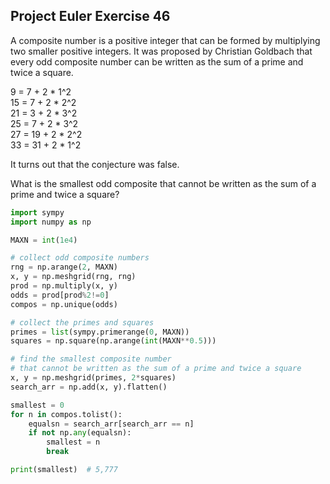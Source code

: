 ## Project Euler Exercise 46

A composite number is a positive integer that can be formed by multiplying
two smaller positive integers.
It was proposed by Christian Goldbach that every odd composite number
can be written as the sum of a prime and twice a square.

9 = 7 + 2 * 1^2 <br>
15 = 7 + 2 * 2^2 <br>
21 = 3 + 2 * 3^2 <br>
25 = 7 + 2 * 3^2 <br>
27 = 19 + 2 * 2^2 <br>
33 = 31 + 2 * 1^2 <br>

It turns out that the conjecture was false.

What is the smallest odd composite that cannot be written as
the sum of a prime and twice a square?

```python
import sympy
import numpy as np

MAXN = int(1e4)

# collect odd composite numbers
rng = np.arange(2, MAXN)
x, y = np.meshgrid(rng, rng)
prod = np.multiply(x, y)
odds = prod[prod%2!=0]
compos = np.unique(odds)

# collect the primes and squares
primes = list(sympy.primerange(0, MAXN))
squares = np.square(np.arange(int(MAXN**0.5)))

# find the smallest composite number
# that cannot be written as the sum of a prime and twice a square
x, y = np.meshgrid(primes, 2*squares)
search_arr = np.add(x, y).flatten()

smallest = 0
for n in compos.tolist():
    equalsn = search_arr[search_arr == n]
    if not np.any(equalsn):
        smallest = n
        break

print(smallest)  # 5,777
```
